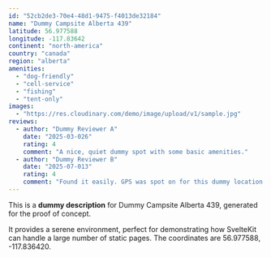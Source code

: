 ```yaml
---
id: "52cb2de3-70e4-48d1-9475-f4013de32184"
name: "Dummy Campsite Alberta 439"
latitude: 56.977588
longitude: -117.83642
continent: "north-america"
country: "canada"
region: "alberta"
amenities:
  - "dog-friendly"
  - "cell-service"
  - "fishing"
  - "tent-only"
images:
  - "https://res.cloudinary.com/demo/image/upload/v1/sample.jpg"
reviews:
  - author: "Dummy Reviewer A"
    date: "2025-03-026"
    rating: 4
    comment: "A nice, quiet dummy spot with some basic amenities."
  - author: "Dummy Reviewer B"
    date: "2025-07-013"
    rating: 4
    comment: "Found it easily. GPS was spot on for this dummy location."
---
```


This is a **dummy description** for Dummy Campsite Alberta 439, generated for the proof of concept.

It provides a serene environment, perfect for demonstrating how SvelteKit can handle a large number of static pages. The coordinates are 56.977588, -117.836420.
